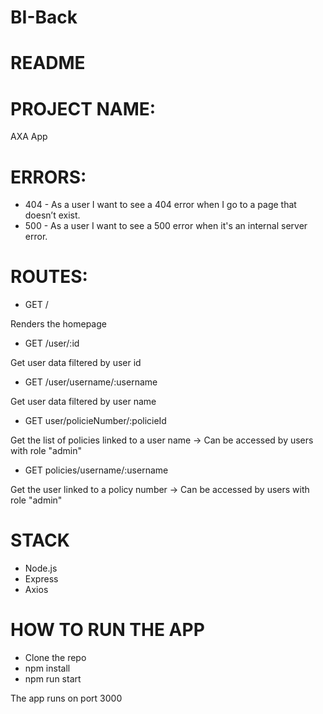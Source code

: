 # BI-Back

# README

# PROJECT NAME:

AXA App

# ERRORS:

+ 404 - As a user I want to see a 404 error when I go to a page that doesn’t exist.
+ 500 - As a user I want to see a 500 error when it's an internal server error.

# ROUTES:


+ GET /

Renders the homepage


+ GET /user/:id

Get user data filtered by user id


+ GET /user/username/:username

Get user data filtered by user name


+ GET user/policieNumber/:policieId

Get the list of policies linked to a user name -> Can be accessed by users with
role "admin"


+ GET policies/username/:username

Get the user linked to a policy number -> Can be accessed by users with role
"admin"

# STACK

+ Node.js
+ Express
+ Axios

# HOW TO RUN THE APP

+ Clone the repo
+ npm install
+ npm run start

The app runs on port 3000

